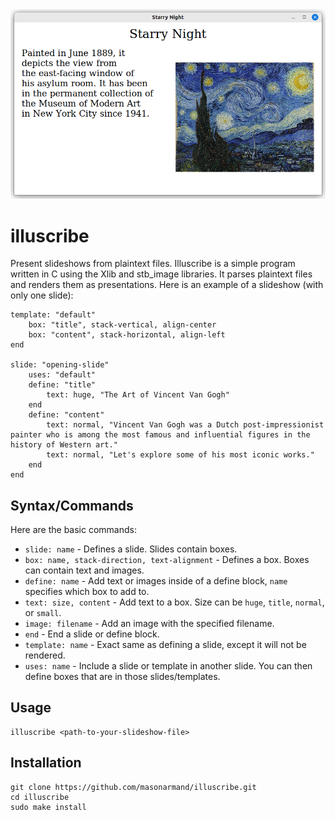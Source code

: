 <img src='example-image.png' width="600">

# illuscribe
Present slideshows from plaintext files.
Illuscribe is a simple program written in C using the Xlib and stb_image libraries. It parses plaintext files and renders them as presentations. Here is an example of a slideshow (with only one slide):
```
template: "default"
    box: "title", stack-vertical, align-center
    box: "content", stack-horizontal, align-left
end

slide: "opening-slide"
    uses: "default"
    define: "title"
        text: huge, "The Art of Vincent Van Gogh"
    end
    define: "content"
        text: normal, "Vincent Van Gogh was a Dutch post-impressionist painter who is among the most famous and influential figures in the history of Western art."
        text: normal, "Let's explore some of his most iconic works."
    end
end
```
## Syntax/Commands
Here are the basic commands:
- `slide: name` - Defines a slide. Slides contain boxes.
- `box: name, stack-direction, text-alignment` - Defines a box. Boxes can contain text and images.
- `define: name` - Add text or images inside of a define block, `name` specifies which box to add to.
- `text: size, content` - Add text to a box. Size can be `huge`, `title`, `normal`, or `small`.
- `image: filename` - Add an image with the specified filename.
- `end` - End a slide or define block.
- `template: name` - Exact same as defining a slide, except it will not be rendered.
- `uses: name` - Include a slide or template in another slide. You can then define boxes that are in those slides/templates.

## Usage
```
illuscribe <path-to-your-slideshow-file>
```
## Installation
```
git clone https://github.com/masonarmand/illuscribe.git
cd illuscribe
sudo make install
```
